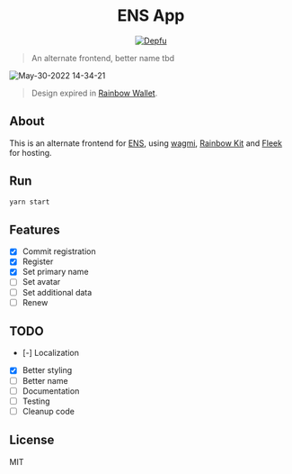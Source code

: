 <center>

<h1>ENS App</h1>

[![Depfu](https://badges.depfu.com/badges/605a2b518b026592a14879d632104601/overview.svg)](https://depfu.com/github/cesargdm/ens-app?project_id=35481)

</center>

> An alternate frontend, better name tbd

![May-30-2022 14-34-21](https://user-images.githubusercontent.com/10179494/171052275-49063184-aea7-4f7d-9c46-b14271cf9e9d.gif)

> Design expired in [Rainbow Wallet](https://rainbow.me/).

## About

This is an alternate frontend for [ENS](https://app.ens.domains), using [wagmi](https://wagmi.sh/), [Rainbow Kit](https://www.rainbowkit.com/) and [Fleek](https://fleek.co/) for hosting.

## Run

```bash
yarn start
```

## Features

- [x] Commit registration
- [x] Register
- [x] Set primary name
- [ ] Set avatar
- [ ] Set additional data
- [ ] Renew

## TODO

- [-] Localization
- [x] Better styling
- [ ] Better name
- [ ] Documentation
- [ ] Testing
- [ ] Cleanup code

## License

MIT
